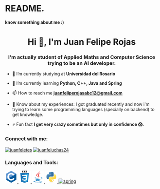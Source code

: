 # README.
<h4>know something about me :)</h4>
<h1 align="center">Hi 👋, I'm Juan Felipe Rojas</h1>
<h3 align="center">I'm actually student of Applied Maths and Computer Science trying to be an AI developer.</h3>

- 🔭 I’m currently studying at **Universidad del Rosario**

- 🌱 I’m currently learning **Python, C++, Java and Spring**

- 📫 How to reach me **juanfeliperojasabc12@gmail.com**

- 📄 Know about my experiences: I got graduated recently and now i'm trying to learn some programming languages (specially on backend) to get knowledge.
- ⚡ Fun fact **I get very crazy sometimes but only in confidence 😱.**

<h3 align="left">Connect with me:</h3>
<p align="left">
<a href="https://twitter.com/juanfeletes" target="blank"><img align="center" src="https://raw.githubusercontent.com/rahuldkjain/github-profile-readme-generator/master/src/images/icons/Social/twitter.svg" alt="juanfeletes" height="30" width="40" /></a>
<a href="https://instagram.com/juanfeluchas24" target="blank"><img align="center" src="https://raw.githubusercontent.com/rahuldkjain/github-profile-readme-generator/master/src/images/icons/Social/instagram.svg" alt="juanfeluchas24" height="30" width="40" /></a>
</p>

<h3 align="left">Languages and Tools:</h3>
<p align="left"> <a href="https://www.cprogramming.com/" target="_blank" rel="noreferrer"> <img src="https://raw.githubusercontent.com/devicons/devicon/master/icons/c/c-original.svg" alt="c" width="40" height="40"/> </a> <a href="https://www.w3schools.com/css/" target="_blank" rel="noreferrer"> <img src="https://raw.githubusercontent.com/devicons/devicon/master/icons/css3/css3-original-wordmark.svg" alt="css3" width="40" height="40"/> </a> <a href="https://www.java.com" target="_blank" rel="noreferrer"> <img src="https://raw.githubusercontent.com/devicons/devicon/master/icons/java/java-original.svg" alt="java" width="40" height="40"/> </a> <a href="https://www.python.org" target="_blank" rel="noreferrer"> <img src="https://raw.githubusercontent.com/devicons/devicon/master/icons/python/python-original.svg" alt="python" width="40" height="40"/> </a> <a href="https://spring.io/" target="_blank" rel="noreferrer"> <img src="https://www.vectorlogo.zone/logos/springio/springio-icon.svg" alt="spring" width="40" height="40"/> </a> </p>

